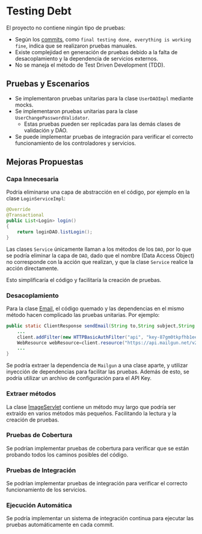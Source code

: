 # Testing Debt
El proyecto no contiene ningún tipo de pruebas:
* Según los [commits](https://github.com/CSDT-ECI/Julian-Benitez-YummyFoods/commit/0e59c3bf927b553c0d5b7da4790a2fbe59ac4c89), como `final testing done, everything is working fine`, indica que se realizaron pruebas manuales.
* Existe complejidad en generación de pruebas debido a la falta de desacoplamiento y la dependencia de servicios externos.
* No se maneja el método de Test Driven Development (TDD).


## Pruebas y Escenarios
* Se implementaron pruebas unitarias para la clase `UserDAOImpl` mediante mocks.
* Se implementaron pruebas unitarias para la clase `UserChangePasswordValidator`.
    * Estas pruebas pueden ser replicadas para las demás clases de validación y DAO.
* Se puede implementar pruebas de integración para verificar el correcto funcionamiento de los controladores y servicios.

## Mejoras Propuestas

### Capa Innecesaria
Podría eliminarse una capa de abstracción en el código, por ejemplo en la clase `LoginServiceImpl`:
```java
@Override
@Transactional
public List<Login> login()
{
    return loginDAO.listLogin();
}
```

Las clases `Service` únicamente llaman a los métodos de los `DAO`, por lo que se podría eliminar la capa de `DAO`, dado que el nombre (Data Access Object) no corresponde con la acción que realizan, y que la clase `Service` realice la acción directamente.

Esto simplificaría el código y facilitaría la creación de pruebas.

### Desacoplamiento
Para la clase [Email](../src/main/java/com/yummyfoods/utility/Email.java), el código quemado y las dependencias en el mismo método hacen complicado las pruebas unitarias. Por ejemplo: 

```java
public static ClientResponse sendEmail(String to,String subject,String body,String from) {
    ...
    client.addFilter(new HTTPBasicAuthFilter("api", "key-87gm0tkpfhb1eel7q7regznhf75ntl44"));
    WebResource webResource=client.resource("https://api.mailgun.net/v2/yummyfoods.mailgun.org/messages");
    ...
}
```

Se podría extraer la dependencia de `Mailgun` a una clase aparte, y utilizar inyección de dependencias para facilitar las pruebas. Además de esto, se podría utilizar un archivo de configuración para el API Key.

### Extraer métodos
La clase [ImageServlet](../src/main/java/com/yummyfoods/servlet/ImageServlet.java) contiene un método muy largo que podría ser extraído en varios métodos más pequeños. Facilitando la lectura y la creación de pruebas.

### Pruebas de Cobertura
Se podrían implementar pruebas de cobertura para verificar que se están probando todos los caminos posibles del código.

### Pruebas de Integración
Se podrían implementar pruebas de integración para verificar el correcto funcionamiento de los servicios.

### Ejecución Automática
Se podría implementar un sistema de integración continua para ejecutar las pruebas automáticamente en cada commit.